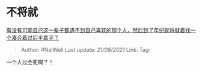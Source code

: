# 不将就
[有没有可能自己这一辈子都遇不到自己喜欢的那个人，然后到了年纪就将就着找一个凑合着过后半辈子？](https://www.zhihu.com/question/318144086/answer/645510952)

> Author: #NellNell
> Last update: *21/08/2021*
> Link:
> Tag:

一个人过会死啊？！
